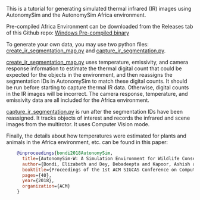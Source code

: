 This is a tutorial for generating simulated thermal infrared (IR) images using AutonomySim and the AutonomySim Africa environment. 

Pre-compiled Africa Environment can be downloaded from the Releases tab of this Github repo: 
[Windows Pre-compiled binary](https://github.com/nervosys/AutonomySim/releases/tag/v1.2.1)

To generate your own data, you may use two python files: [create_ir_segmentation_map.py](https://github.com/nervosys/AutonomySim/tree/main/PythonClient//computer_vision/create_ir_segmentation_map.py) and 
[capture_ir_segmentation.py](https://github.com/nervosys/AutonomySim/tree/main/PythonClient//computer_vision/capture_ir_segmentation.py).

[create_ir_segmentation_map.py](https://github.com/nervosys/AutonomySim/tree/main/PythonClient//computer_vision/create_ir_segmentation_map.py) uses temperature, emissivity, and camera response information to estimate the thermal digital count that could be expected for the objects in the environment, and then reassigns the segmentation IDs in AutonomySim to match these digital counts. It should be run before starting to capture thermal IR data. Otherwise, digital counts in the IR images will be incorrect. The camera response, temperature, and emissivity data are all included for the Africa environment.

[capture_ir_segmentation.py](https://github.com/nervosys/AutonomySim/tree/main/PythonClient//computer_vision/capture_ir_segmentation.py) is run after the segmentation IDs have been reassigned. It tracks objects of interest and records the infrared and scene images from the multirotor. It uses Computer Vision mode.

Finally, the details about how temperatures were estimated for plants and animals in the Africa environment, etc. can be found in this paper:

```bibtex
    @inproceedings{bondi2018AutonomySim,
      title={AutonomySim-W: A Simulation Environment for Wildlife Conservation with UAVs},
      author={Bondi, Elizabeth and Dey, Debadeepta and Kapoor, Ashish and Piavis, Jim and Shah, Shital and Fang, Fei and Dilkina, Bistra and Hannaford, Robert and Iyer, Arvind and Joppa, Lucas and others},
      booktitle={Proceedings of the 1st ACM SIGCAS Conference on Computing and Sustainable Societies},
      pages={40},
      year={2018},
      organization={ACM}
    }
```
